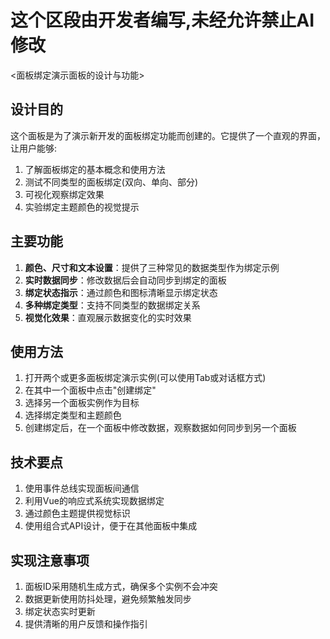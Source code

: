 # 这个区段由开发者编写,未经允许禁止AI修改
<面板绑定演示面板的设计与功能>

## 设计目的

这个面板是为了演示新开发的面板绑定功能而创建的。它提供了一个直观的界面，让用户能够:

1. 了解面板绑定的基本概念和使用方法
2. 测试不同类型的面板绑定(双向、单向、部分)
3. 可视化观察绑定效果
4. 实验绑定主题颜色的视觉提示

## 主要功能

1. **颜色、尺寸和文本设置**：提供了三种常见的数据类型作为绑定示例
2. **实时数据同步**：修改数据后会自动同步到绑定的面板
3. **绑定状态指示**：通过颜色和图标清晰显示绑定状态
4. **多种绑定类型**：支持不同类型的数据绑定关系
5. **视觉化效果**：直观展示数据变化的实时效果

## 使用方法

1. 打开两个或更多面板绑定演示实例(可以使用Tab或对话框方式)
2. 在其中一个面板中点击"创建绑定"
3. 选择另一个面板实例作为目标
4. 选择绑定类型和主题颜色
5. 创建绑定后，在一个面板中修改数据，观察数据如何同步到另一个面板

## 技术要点

1. 使用事件总线实现面板间通信
2. 利用Vue的响应式系统实现数据绑定
3. 通过颜色主题提供视觉标识
4. 使用组合式API设计，便于在其他面板中集成

## 实现注意事项

1. 面板ID采用随机生成方式，确保多个实例不会冲突
2. 数据更新使用防抖处理，避免频繁触发同步
3. 绑定状态实时更新
4. 提供清晰的用户反馈和操作指引 